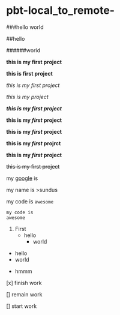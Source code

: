 # pbt-local_to_remote-
###hello world

##hello

######world

**this is my first project**

__this is first project__

*this is my first project*

_this is my project_

***this is my first project***

**this is my _first_ project**

**this is my *first* project**

__this is my _first_ projrct__

__this is my *first* project__

~~this is my first project~~

my [google](www.google.com) is

my name is >sundus

my code is `awesome`

```
my code is
awesome
```
1. First
   - hello
     * world
     
- hello
- world
* hmmm

[x] finish work

[] remain work

[] start work
